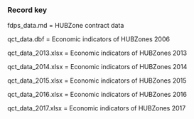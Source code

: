 ### Record key 

fdps_data.md	= HUBZone contract data

qct_data.dbf	= Economic indicators of HUBZones 2006 

qct_data_2013.xlsx = Economic indicators of HUBZones 2013

qct_data_2014.xlsx = Economic indicators of HUBZones 2014

qct_data_2015.xlsx = Economic indicators of HUBZones 2015

qct_data_2016.xlsx = Economic indicators of HUBZones 2016

qct_data_2017.xlsx = Economic indicators of HUBZones 2017
